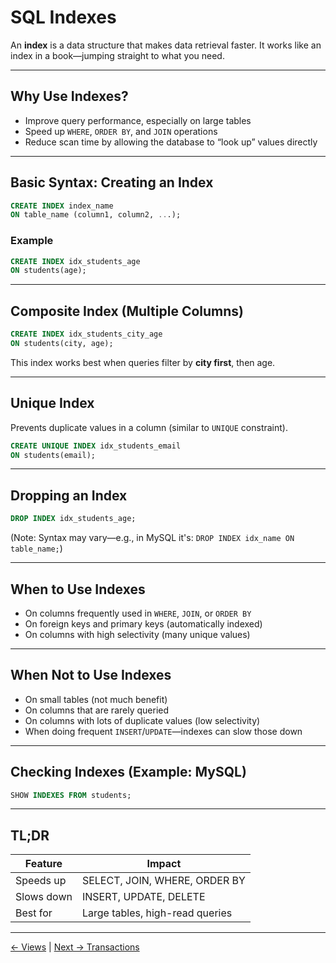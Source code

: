 # SQL Indexes

An **index** is a data structure that makes data retrieval faster. It works like an index in a book—jumping straight to what you need.

---

## Why Use Indexes?

- Improve query performance, especially on large tables
- Speed up `WHERE`, `ORDER BY`, and `JOIN` operations
- Reduce scan time by allowing the database to “look up” values directly

---

## Basic Syntax: Creating an Index

```sql
CREATE INDEX index_name
ON table_name (column1, column2, ...);
````

### Example

```sql
CREATE INDEX idx_students_age
ON students(age);
```

---

## Composite Index (Multiple Columns)

```sql
CREATE INDEX idx_students_city_age
ON students(city, age);
```

This index works best when queries filter by **city first**, then age.

---

## Unique Index

Prevents duplicate values in a column (similar to `UNIQUE` constraint).

```sql
CREATE UNIQUE INDEX idx_students_email
ON students(email);
```

---

## Dropping an Index

```sql
DROP INDEX idx_students_age;
```

(Note: Syntax may vary—e.g., in MySQL it's: `DROP INDEX idx_name ON table_name;`)

---

## When to Use Indexes

* On columns frequently used in `WHERE`, `JOIN`, or `ORDER BY`
* On foreign keys and primary keys (automatically indexed)
* On columns with high selectivity (many unique values)

---

## When Not to Use Indexes

* On small tables (not much benefit)
* On columns that are rarely queried
* On columns with lots of duplicate values (low selectivity)
* When doing frequent `INSERT`/`UPDATE`—indexes can slow those down

---

## Checking Indexes (Example: MySQL)

```sql
SHOW INDEXES FROM students;
```

---

## TL;DR

| Feature    | Impact                          |
| ---------- | ------------------------------- |
| Speeds up  | SELECT, JOIN, WHERE, ORDER BY   |
| Slows down | INSERT, UPDATE, DELETE          |
| Best for   | Large tables, high-read queries |

---
[← Views](./views.md) | [Next → Transactions](./transactions.md)